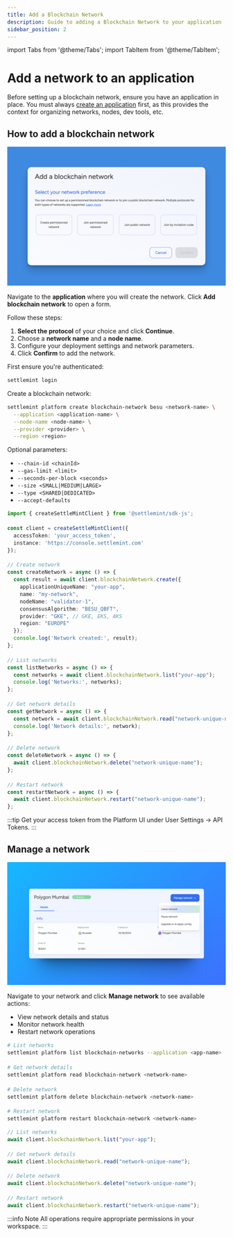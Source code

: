 ```yaml
---
title: Add a Blockchain Network
description: Guide to adding a Blockchain Network to your application
sidebar_position: 2
---
```


import Tabs from '@theme/Tabs';
import TabItem from '@theme/TabItem';

# Add a network to an application

Before setting up a blockchain network, ensure you have an application in place. You must always [create an application](0_create-an-application.md) first, as this provides the context for organizing networks, nodes, dev tools, etc.

## How to add a blockchain network

<Tabs>
<TabItem value="platform-ui" label="Platform UI">

![Add A Blockchain Network](../../static/img/about-settlemint/add-network.png)

Navigate to the **application** where you will create the network. Click **Add blockchain network** to open a form.

Follow these steps:
1. **Select the protocol** of your choice and click **Continue**.
2. Choose a **network name** and a **node name**. 
3. Configure your deployment settings and network parameters.
4. Click **Confirm** to add the network.

</TabItem>
<TabItem value="sdk-cli" label="SDK CLI">

First ensure you're authenticated:
```bash
settlemint login
```

Create a blockchain network:
```bash
settlemint platform create blockchain-network besu <network-name> \
  --application <application-name> \
  --node-name <node-name> \
  --provider <provider> \
  --region <region>
```

Optional parameters:
- `--chain-id <chainId>`
- `--gas-limit <limit>`
- `--seconds-per-block <seconds>`
- `--size <SMALL|MEDIUM|LARGE>`
- `--type <SHARED|DEDICATED>`
- `--accept-defaults`

</TabItem>
<TabItem value="sdk-js" label="SDK JS">

```typescript
import { createSettleMintClient } from '@settlemint/sdk-js';

const client = createSettleMintClient({
  accessToken: 'your_access_token',
  instance: 'https://console.settlemint.com'
});

// Create network
const createNetwork = async () => {
  const result = await client.blockchainNetwork.create({
    applicationUniqueName: "your-app",
    name: "my-network",
    nodeName: "validator-1",
    consensusAlgorithm: "BESU_QBFT",
    provider: "GKE", // GKE, EKS, AKS
    region: "EUROPE" 
  });
  console.log('Network created:', result);
};

// List networks
const listNetworks = async () => {
  const networks = await client.blockchainNetwork.list("your-app");
  console.log('Networks:', networks);
};

// Get network details
const getNetwork = async () => {
  const network = await client.blockchainNetwork.read("network-unique-name");
  console.log('Network details:', network);
};

// Delete network
const deleteNetwork = async () => {
  await client.blockchainNetwork.delete("network-unique-name");
};

// Restart network
const restartNetwork = async () => {
  await client.blockchainNetwork.restart("network-unique-name");
};
```

:::tip
Get your access token from the Platform UI under User Settings → API Tokens.
:::

</TabItem>
</Tabs>

## Manage a network

<Tabs>
<TabItem value="platform-ui" label="Platform UI">

![Manage Network](../../static/img/about-settlemint/manage-network.png)

Navigate to your network and click **Manage network** to see available actions:
- View network details and status
- Monitor network health
- Restart network operations

</TabItem>
<TabItem value="sdk-cli" label="SDK CLI">

```bash
# List networks
settlemint platform list blockchain-networks --application <app-name>

# Get network details
settlemint platform read blockchain-network <network-name>

# Delete network
settlemint platform delete blockchain-network <network-name>

# Restart network
settlemint platform restart blockchain-network <network-name>
```

</TabItem>
<TabItem value="sdk-js" label="SDK JS">

```typescript
// List networks
await client.blockchainNetwork.list("your-app");

// Get network details
await client.blockchainNetwork.read("network-unique-name");

// Delete network
await client.blockchainNetwork.delete("network-unique-name");

// Restart network
await client.blockchainNetwork.restart("network-unique-name");
```

</TabItem>
</Tabs>

:::info Note
All operations require appropriate permissions in your workspace.
:::
